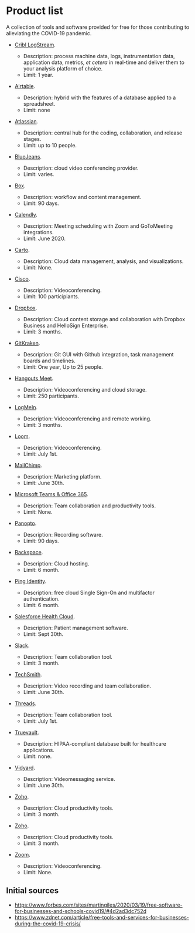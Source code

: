 # Product list
A collection of tools and software provided for free for those contributing to alleviating the COVID-19 pandemic.

* [Cribl LogStream](https://cribl.io/blog/cribl-logstream-free-for-government-healthcare-covid-19-responders/).
  * Description: process machine data, logs, instrumentation data, application data, metrics, *et cetera* in real-time and deliver them to your analysis platform of choice.
  * Limit: 1 year.

* [Airtable](https://blog.airtable.com/airtables-support-for-covid-19-response-efforts/).
  * Description: hybrid with the features of a database applied to a spreadsheet.
  * Limit: none

* [Atlassian](https://www.atlassian.com/blog/announcements/atlassian-cloud-remote-friendly-tools-free-small-teams).
  * Description: central hub for the coding, collaboration, and release stages.
  * Limit: up to 10 people.

* [BlueJeans](https://www.bluejeans.com/blog/bluejeans-statement-how-we-are-helping-customers-during-coronavirus-outbreak). 
  * Description: cloud video conferencing provider.
  * Limit: varies.
  
* [Box](https://t.co/Q3kJTvJcne?amp=1). 
  * Description: workflow and content management.
  * Limit: 90 days.
  
* [Calendly](https://blog.calendly.com/meeting-integration-update/). 
  * Description: Meeting scheduling with Zoom and GoToMeeting integrations.
  * Limit: June 2020.

* [Carto](https://carto.com/blog/carto-free-for-fight-against-coronavirus/). 
  * Description: Cloud data management, analysis, and visualizations.
  * Limit: None.
  
* [Cisco](https://help.webex.com/en-us/n80v1rcb/Cisco-Webex-Available-Free-in-These-Countries-COVID-19-Response). 
  * Description: Videoconferencing.
  * Limit: 100 participiants.
  
* [Dropbox](https://blog.dropbox.com/topics/company/how-dropbox-is-ensuring-business-continuity-through-unprecedente). 
  * Description: Cloud content storage and collaboration with Dropbox Business and HelloSign Enterprise.
  * Limit: 3 months.
  
* [GitKraken](https://www.gitkraken.com/pro-for-a-cure).
  * Description: Git GUI with Github integration, task management boards and timelines.
  * Limit: One year, Up to 25 people.

* [Hangouts Meet](https://cloud.google.com/blog/products/g-suite/helping-businesses-and-schools-stay-connected-in-response-to-coronavirus). 
  * Description: Videoconferencing and cloud storage.
  * Limit: 250 participants.
  
* [LogMeIn](https://blog.gotomeeting.com/coronavirus-disruptions-and-support/). 
  * Description: Videoconferencing and remote working.
  * Limit: 3 months.
  
* [Loom](https://www.loom.com/blog/coronavirus-response/). 
  * Description: Videoconferencing.
  * Limit: July 1st.
  
* [MailChimp](https://mailchimp.com/covid19-statement/). 
  * Description: Marketing platform.
  * Limit: June 30th.
  
* [Microsoft Teams & Office 365](https://docs.microsoft.com/en-us/microsoftteams/e1-trial-license). 
  * Description: Team collaboration and productivity tools.
  * Limit: None.
  
* [Panopto](https://www.panopto.com/about/news/panopto-adds-automatic-recording-and-sharing-of-recurring-zoom-meetings-offers-businesses-universities-colleges-and-schools-unlimited-complimentary-panopto-enterprise-for-three-months/). 
  * Description: Recording software.
  * Limit: 90 days.
  
* [Rackspace](https://www.rackspace.com/lp/covid-19). 
  * Description: Cloud hosting.
  * Limit: 6 month.

* [Ping Identity](https://www.pingidentity.com/en/lp/e/work-from-home-sso-mfa.html).
  * Description: free cloud Single Sign-On and multifactor authentication.
  * Limit: 6 month.
  
* [Salesforce Health Cloud](https://www.salesforce.com/company/news-press/stories/2020/3/salesforce-corinavirus-actions/).
  * Description: Patient management software.
  * Limit: Sept 30th.
  
* [Slack](https://slack.com/help/articles/360045240813-Slack-for-Nonprofits-during-COVID-19).
  * Description: Team collaboration tool.
  * Limit: 3 month.
  
* [TechSmith](https://discover.techsmith.com/remote-techsmith/).
  * Description: Video recording and team collaboration.
  * Limit: June 30th.
  
* [Threads](https://threads.com/pricing/).
  * Description: Team collaboration tool.
  * Limit: July 1st.

* [Truevault](https://www.truevault.com/blog/truevault-safe-free-for-covid-19-projects).
  * Description: HIPAA-compliant database built for healthcare applications.
  * Limit: none.

* [Vidyard](https://threads.com/pricing/).
  * Description: Videomessaging service.
  * Limit: June 30th.

* [Zoho](https://www.zoho.com/news/zoho-launches-small-business-emergency-subscriptions.html/).
  * Description: Cloud productivity tools.
  * Limit: 3 month.
  
* [Zoho](https://www.zoho.com/news/zoho-launches-small-business-emergency-subscriptions.html/).
  * Description: Cloud productivity tools.
  * Limit: 3 month.
  
* [Zoom](https://zoom.us/docs/en-us/covid19.html).
  * Description: Videoconferencing.
  * Limit: None.

## Initial sources
- https://www.forbes.com/sites/martingiles/2020/03/19/free-software-for-businesses-and-schools-covid19/#4d2ad3dc752d
- https://www.zdnet.com/article/free-tools-and-services-for-businesses-during-the-covid-19-crisis/
